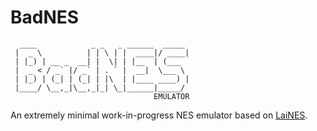 # BadNES
```
  ____            _ _   _ ______  _____ 
 |  _ \          | | \ | |  ____|/ ____|
 | |_) | __ _  __| |  \| | |__  | (___  
 |  _ < / _` |/ _` | . ` |  __|  \___ \ 
 | |_) | (_| | (_| | |\  | |____ ____) |
 |____/ \__,_|\__,_|_| \_|______|_____/ 
                                EMULATOR
```
An extremely minimal work-in-progress NES emulator based on [LaiNES](https://github.com/AndreaOrru/LaiNES).
